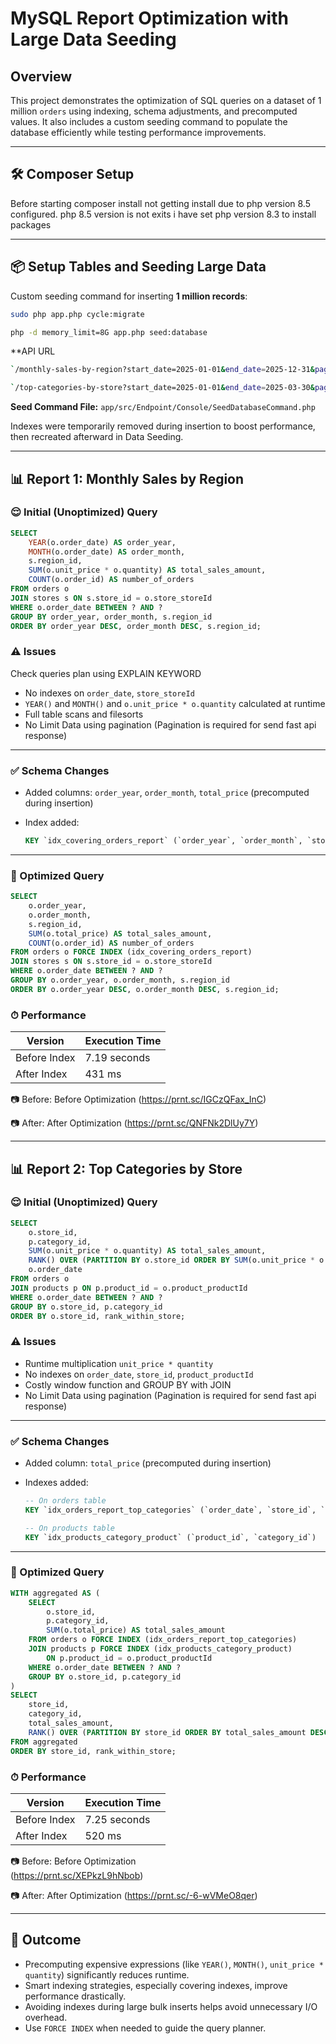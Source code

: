 # MySQL Report Optimization with Large Data Seeding

## Overview

This project demonstrates the optimization of SQL queries on a dataset of 1 million `orders` using indexing, schema adjustments, and precomputed values. It also includes a custom seeding command to populate the database efficiently while testing performance improvements.

---

## 🛠 Composer Setup

Before starting composer install not getting install due to php version 8.5 configured. php 8.5 version is not exits i have set php version 8.3 to install packages 

---

## 📦 Setup Tables and Seeding Large Data

Custom seeding command for inserting **1 million records**:

```bash
sudo php app.php cycle:migrate 
```
    
```bash
php -d memory_limit=8G app.php seed:database
```

**API URL
```bash
`/monthly-sales-by-region?start_date=2025-01-01&end_date=2025-12-31&page=1`
```

```bash
`/top-categories-by-store?start_date=2025-01-01&end_date=2025-03-30&page=1`
```

**Seed Command File:**
`app/src/Endpoint/Console/SeedDatabaseCommand.php`

Indexes were temporarily removed during insertion to boost performance, then recreated afterward in Data Seeding.

---

## 📊 Report 1: Monthly Sales by Region

### 😌 Initial (Unoptimized) Query

```sql
SELECT
    YEAR(o.order_date) AS order_year,
    MONTH(o.order_date) AS order_month,
    s.region_id,
    SUM(o.unit_price * o.quantity) AS total_sales_amount,
    COUNT(o.order_id) AS number_of_orders
FROM orders o
JOIN stores s ON s.store_id = o.store_storeId
WHERE o.order_date BETWEEN ? AND ?
GROUP BY order_year, order_month, s.region_id
ORDER BY order_year DESC, order_month DESC, s.region_id;
```

### ⚠️ Issues 

Check queries plan using EXPLAIN KEYWORD

* No indexes on `order_date`, `store_storeId`
* `YEAR()` and `MONTH()` and `o.unit_price * o.quantity` calculated at runtime
* Full table scans and filesorts
* No Limit Data using pagination (Pagination is required for send fast api response)

---

### ✅ Schema Changes

* Added columns: `order_year`, `order_month`, `total_price` (precomputed during insertion)
* Index added:

  ```sql
  KEY `idx_covering_orders_report` (`order_year`, `order_month`, `store_storeId`, `total_price`, `order_id`)
  ```

---

### 🚀 Optimized Query

```sql
SELECT
    o.order_year,
    o.order_month,
    s.region_id,
    SUM(o.total_price) AS total_sales_amount,
    COUNT(o.order_id) AS number_of_orders
FROM orders o FORCE INDEX (idx_covering_orders_report)
JOIN stores s ON s.store_id = o.store_storeId
WHERE o.order_date BETWEEN ? AND ?
GROUP BY o.order_year, o.order_month, s.region_id
ORDER BY o.order_year DESC, o.order_month DESC, s.region_id;
```

### ⏱ Performance

| Version      | Execution Time |
| ------------ | -------------- |
| Before Index | 7.19 seconds   |
| After Index  | 431 ms         |

📷 Before: Before Optimization 
(https://prnt.sc/IGCzQFax_InC)

📷 After:  After Optimization 
(https://prnt.sc/QNFNk2DlUy7Y)

---

## 📊 Report 2: Top Categories by Store

### 😌 Initial (Unoptimized) Query

```sql
SELECT
    o.store_id,
    p.category_id,
    SUM(o.unit_price * o.quantity) AS total_sales_amount,
    RANK() OVER (PARTITION BY o.store_id ORDER BY SUM(o.unit_price * o.quantity) DESC) AS rank_within_store,
    o.order_date
FROM orders o
JOIN products p ON p.product_id = o.product_productId
WHERE o.order_date BETWEEN ? AND ?
GROUP BY o.store_id, p.category_id
ORDER BY o.store_id, rank_within_store;
```

### ⚠️ Issues

* Runtime multiplication `unit_price * quantity`
* No indexes on `order_date`, `store_id`, `product_productId`
* Costly window function and GROUP BY with JOIN
* No Limit Data using pagination (Pagination is required for send fast api response)

---

### ✅ Schema Changes

* Added column: `total_price` (precomputed during insertion)
* Indexes added:

  ```sql
  -- On orders table
  KEY `idx_orders_report_top_categories` (`order_date`, `store_id`, `product_productId`, `total_price`),

  -- On products table
  KEY `idx_products_category_product` (`product_id`, `category_id`)
  ```

---

### 🚀 Optimized Query

```sql
WITH aggregated AS (
    SELECT
        o.store_id,
        p.category_id,
        SUM(o.total_price) AS total_sales_amount
    FROM orders o FORCE INDEX (idx_orders_report_top_categories)
    JOIN products p FORCE INDEX (idx_products_category_product)
        ON p.product_id = o.product_productId
    WHERE o.order_date BETWEEN ? AND ?
    GROUP BY o.store_id, p.category_id
)
SELECT
    store_id,
    category_id,
    total_sales_amount,
    RANK() OVER (PARTITION BY store_id ORDER BY total_sales_amount DESC) AS rank_within_store
FROM aggregated
ORDER BY store_id, rank_within_store;
```

### ⏱ Performance

| Version      | Execution Time |
| ------------ | -------------- |
| Before Index | 7.25 seconds   |
| After Index  | 520 ms         |

📷 Before: Before Optimization   
(https://prnt.sc/XEPkzL9hNbob)

📷 After:  After Optimization 
(https://prnt.sc/-6-wVMeO8qer)

---

## 🧠 Outcome

* Precomputing expensive expressions (like `YEAR()`, `MONTH()`, `unit_price * quantity`) significantly reduces runtime.
* Smart indexing strategies, especially covering indexes, improve performance drastically.
* Avoiding indexes during large bulk inserts helps avoid unnecessary I/O overhead.
* Use `FORCE INDEX` when needed to guide the query planner.
